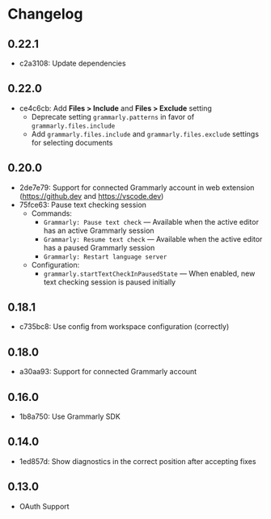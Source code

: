 # Changelog

## 0.22.1

- c2a3108: Update dependencies

## 0.22.0

- ce4c6cb: Add **Files > Include** and **Files > Exclude** setting
  - Deprecate setting `grammarly.patterns` in favor of `grammarly.files.include`
  - Add `grammarly.files.include` and `grammarly.files.exclude` settings for selecting documents

## 0.20.0

- 2de7e79: Support for connected Grammarly account in web extension (https://github.dev and https://vscode.dev)
- 75fce63: Pause text checking session
  - Commands:
    - `Grammarly: Pause text check` — Available when the active editor has an active Grammarly session
    - `Grammarly: Resume text check` — Available when the active editor has a paused Grammarly session
    - `Grammarly: Restart language server`
  - Configuration:
    - `grammarly.startTextCheckInPausedState` — When enabled, new text checking session is paused initially

## 0.18.1

- c735bc8: Use config from workspace configuration (correctly)

## 0.18.0

- a30aa93: Support for connected Grammarly account

## 0.16.0

- 1b8a750: Use Grammarly SDK

## 0.14.0

- 1ed857d: Show diagnostics in the correct position after accepting fixes

## 0.13.0

- OAuth Support
